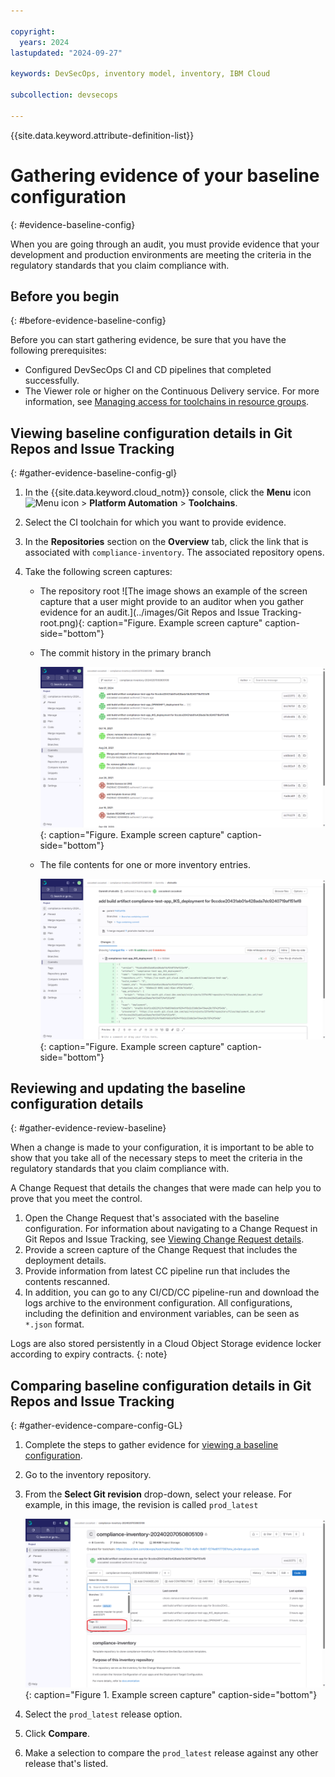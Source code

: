 ```yaml
---

copyright:
  years: 2024
lastupdated: "2024-09-27"

keywords: DevSecOps, inventory model, inventory, IBM Cloud

subcollection: devsecops

---
```


{{site.data.keyword.attribute-definition-list}}

# Gathering evidence of your baseline configuration
{: #evidence-baseline-config}

When you are going through an audit, you must provide evidence that your development and production environments are meeting the criteria in the regulatory standards that you claim compliance with.


## Before you begin
{: #before-evidence-baseline-config}

Before you can start gathering evidence, be sure that you have the following prerequisites:

* Configured DevSecOps CI and CD pipelines that completed successfully.
* The Viewer role or higher on the Continuous Delivery service. For more information, see [Managing access for toolchains in resource groups](/docs/ContinuousDelivery?topic=ContinuousDelivery-toolchains-iam-security).





## Viewing baseline configuration details in Git Repos and Issue Tracking
{: #gather-evidence-baseline-config-gl}

1. In the {{site.data.keyword.cloud_notm}} console, click the **Menu** icon ![Menu icon](../icons/icon_hamburger.svg) > **Platform Automation** > **Toolchains**. 
2. Select the CI toolchain for which you want to provide evidence.
3. In the **Repositories** section on the **Overview** tab, click the link that is associated with `compliance-inventory`. The associated repository opens.
4. Take the following screen captures:

   * The repository root
      ![The image shows an example of the screen capture that a user might provide to an auditor when you gather evidence for an audit.](../images/Git Repos and Issue Tracking-root.png){: caption="Figure. Example screen capture" caption-side="bottom"}

   * The commit history in the primary branch

      ![The image shows an example of the screen capture that a user might provide to an auditor when you gather evidence for an audit.](../images/gl-commit-history.png){: caption="Figure. Example screen capture" caption-side="bottom"}

   * The file contents for one or more inventory entries.

      ![The image shows an example of the screen capture that a user might provide to an auditor when you gather evidence for an audit.](../images/inventory-entries.png){: caption="Figure. Example screen capture" caption-side="bottom"}



## Reviewing and updating the baseline configuration details
{: #gather-evidence-review-baseline}

When a change is made to your configuration, it is important to be able to show that you take all of the necessary steps to meet the criteria in the regulatory standards that you claim compliance with.

A Change Request that details the changes that were made can help you to prove that you meet the control.

1. Open the Change Request that's associated with the baseline configuration. For information about navigating to a Change Request in Git Repos and Issue Tracking, see [Viewing Change Request details](/docs/devsecops?topic=devsecops-evidence-change-request-GL). 
2. Provide a screen capture of the Change Request that includes the deployment details.
3. Provide information from latest CC pipeline run that includes the contents rescanned.
4. In addition, you can go to any CI/CD/CC pipeline-run and download the logs archive to the environment configuration. All configurations, including the definition and environment variables, can be seen as `*.json` format.

Logs are also stored persistently in a Cloud Object Storage evidence locker according to expiry contracts.
{: note}



## Comparing baseline configuration details in Git Repos and Issue Tracking
{: #gather-evidence-compare-config-GL}

1. Complete the steps to gather evidence for [viewing a baseline configuration](/docs/devsecops?topic=devsecops-evidence-baseline-config-gl).
2. Go to the inventory repository.
3. From the **Select Git revision** drop-down, select your release. For example, in this image, the revision is called `prod_latest`

   ![The image shows an example of the screen capture that a user might provide to an auditor when you gather evidence for an audit.](../images/baseline-config-external.png){: caption="Figure 1. Example screen capture" caption-side="bottom"}

4. Select the `prod_latest` release option.
5. Click **Compare**.
6. Make a selection to compare the `prod_latest` release against any other release that's listed.
